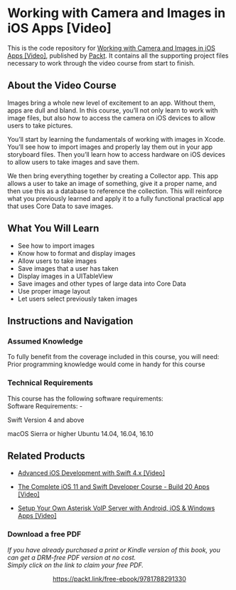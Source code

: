 # Working with Camera and Images in iOS Apps [Video]
This is the code repository for [Working with Camera and Images in iOS Apps [Video]](https://www.packtpub.com/application-development/working-camera-and-images-ios-apps-video?utm_source=github&utm_medium=repository&utm_campaign=9781788291330), published by [Packt](https://www.packtpub.com/?utm_source=github). It contains all the supporting project files necessary to work through the video course from start to finish.
## About the Video Course
Images bring a whole new level of excitement to an app. Without them, apps are dull and bland. In this course, you’ll not only learn to work with image files, but also how to access the camera on iOS devices to allow users to take pictures.

You’ll start by learning the fundamentals of working with images in Xcode. You’ll see how to import images and properly lay them out in your app storyboard files. Then you’ll learn how to access hardware on iOS devices to allow users to take images and save them.

We then bring everything together by creating a Collector app. This app allows a user to take an image of something, give it a proper name, and then use this as a database to reference the collection. This will reinforce what you previously learned and apply it to a fully functional practical app that uses Core Data to save images.


<H2>What You Will Learn</H2>
<DIV class=book-info-will-learn-text>
<UL>
<LI>See how to import images 
<LI>Know how to format and display images 
<LI>Allow users to take images 
<LI>Save images that a user has taken 
<LI>Display images in a UITableView 
<LI>Save images and other types of large data into Core Data 
<LI>Use proper image layout 
<LI>Let users select previously taken images </LI></UL></DIV>

## Instructions and Navigation
### Assumed Knowledge
To fully benefit from the coverage included in this course, you will need:<br/>
Prior programming knowledge would come in handy for this course
### Technical Requirements
This course has the following software requirements:<br/>
Software Requirements: - 

Swift Version 4 and above

macOS Sierra or higher
Ubuntu 14.04, 16.04, 16.10


## Related Products
* [Advanced iOS Development with Swift 4.x [Video]](https://www.packtpub.com/web-development/advanced-ios-development-swift-4x-video?utm_source=github&utm_medium=repository&utm_campaign=9781788475556)

* [The Complete iOS 11 and Swift Developer Course - Build 20 Apps [Video]](https://www.packtpub.com/application-development/complete-ios-11-and-swift-developer-course-build-20-apps-video?utm_source=github&utm_medium=repository&utm_campaign=9781838827533)

* [Setup Your Own Asterisk VoIP Server with Android, iOS & Windows Apps [Video]](https://www.packtpub.com/application-development/setup-your-own-asterisk-voip-server-android-ios-windows-apps-video?utm_source=github&utm_medium=repository&utm_campaign=9781838829971)

### Download a free PDF

 <i>If you have already purchased a print or Kindle version of this book, you can get a DRM-free PDF version at no cost.<br>Simply click on the link to claim your free PDF.</i>
<p align="center"> <a href="https://packt.link/free-ebook/9781788291330">https://packt.link/free-ebook/9781788291330 </a> </p>